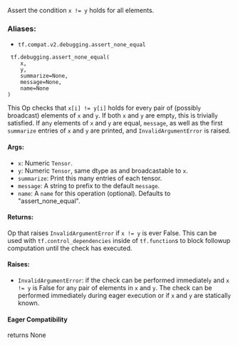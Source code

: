 Assert the condition `x != y` holds for all elements.
### Aliases:
- `tf.compat.v2.debugging.assert_none_equal`

```
 tf.debugging.assert_none_equal(
    x,
    y,
    summarize=None,
    message=None,
    name=None
)
```
This Op checks that `x[i] != y[i]` holds for ever`y` pair of (possibl`y` broadcast) elements of `x` and `y`. If both `x` and `y` are empt`y`, this is triviall`y` satisfied.
If an`y` elements of `x` and `y` are equal, `message`, as well as the first `summarize` entries of `x` and `y` are printed, and `InvalidArgumentError` is raised.
#### Args:
- `x`: Numeric `Tensor`.
- `y`: Numeric `Tensor`, same dt`y`pe as and broadcastable to `x`.
- `summarize`: Print this many entries of each tensor.
- `message`: A string to prefix to the default `message`.
- `name`: A `name` for this operation (optional). Defaults to "assert_none_equal".
#### Returns:
Op that raises `InvalidArgumentError` if `x != y` is ever False. This can be used with `tf.control_dependencies` inside of `tf.function`s to block followup computation until the check has executed.
#### Raises:
- `InvalidArgumentError`: if the check can be performed immediatel`y` and `x != y` is False for an`y` pair of elements in `x` and `y`. The check can be performed immediatel`y` during eager e`x`ecution or if `x` and `y` are staticall`y` known.
#### Eager Compatibility
returns None
